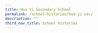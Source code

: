 ```yaml
---
title: Hua Yi Secondary School
permalink: /school-histories/hua-yi-sec/
description: ""
third_nav_title: School Histories
---
```

